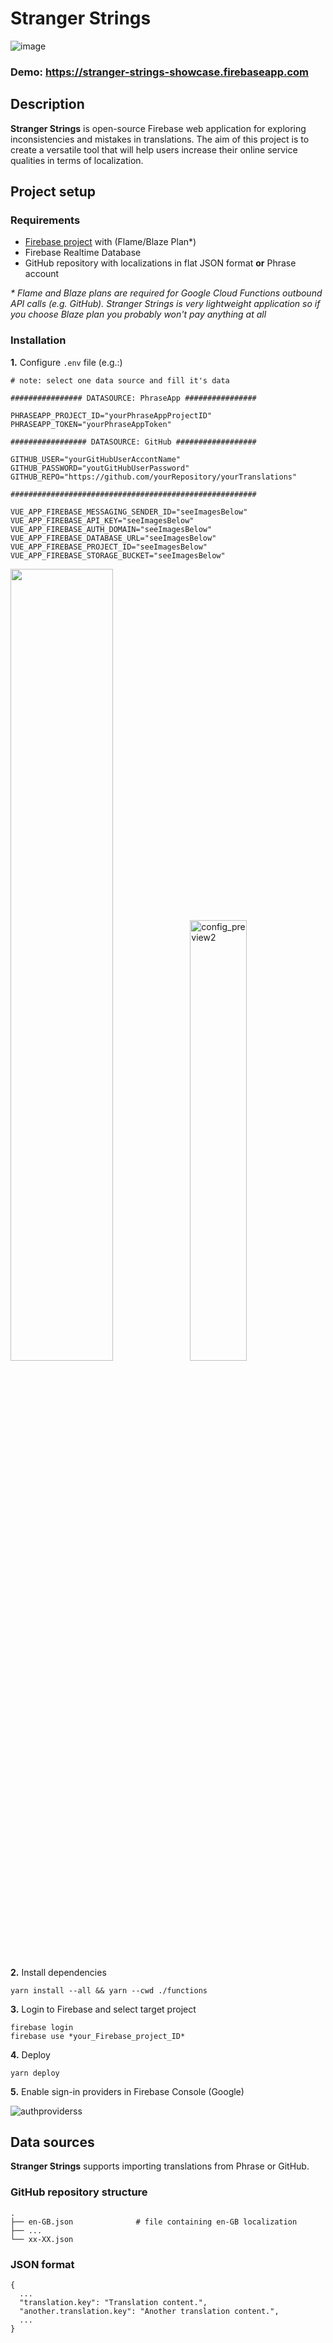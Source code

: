 # Stranger Strings

![image](https://user-images.githubusercontent.com/26377907/55490923-de565a00-5634-11e9-9349-0f5f0dc90336.png)
### Demo: <https://stranger-strings-showcase.firebaseapp.com> 
## Description
**Stranger Strings** is open-source Firebase web application for exploring inconsistencies and
 mistakes in translations.  The aim of this project is to create a versatile tool that will help
  users increase their online service qualities in terms of localization.

## Project setup
### Requirements
* [Firebase project](https://console.firebase.google.com) with (Flame/Blaze Plan*)
* Firebase Realtime Database
* GitHub repository with localizations in flat JSON format **or** Phrase account

*\* Flame and Blaze plans are required for Google Cloud Functions outbound API calls (e.g. GitHub). Stranger Strings is very lightweight application so if you choose Blaze plan you probably won't pay anything at all* 

### Installation
**1.** Configure ``.env`` file (e.g.:)
```
# note: select one data source and fill it's data

################ DATASOURCE: PhraseApp ################

PHRASEAPP_PROJECT_ID="yourPhraseAppProjectID"
PHRASEAPP_TOKEN="yourPhraseAppToken"

################# DATASOURCE: GitHub ##################

GITHUB_USER="yourGitHubUserAccontName"
GITHUB_PASSWORD="youtGitHubUserPassword"
GITHUB_REPO="https://github.com/yourRepository/yourTranslations"

#######################################################

VUE_APP_FIREBASE_MESSAGING_SENDER_ID="seeImagesBelow"
VUE_APP_FIREBASE_API_KEY="seeImagesBelow"
VUE_APP_FIREBASE_AUTH_DOMAIN="seeImagesBelow"
VUE_APP_FIREBASE_DATABASE_URL="seeImagesBelow"
VUE_APP_FIREBASE_PROJECT_ID="seeImagesBelow"
VUE_APP_FIREBASE_STORAGE_BUCKET="seeImagesBelow"
```
<img width="57%" src="https://user-images.githubusercontent.com/26377907/46346735-596c9280-c649-11e8-8750-63364380e73d.png"><img width="42.5%" alt="config_preview2" src="https://user-images.githubusercontent.com/26377907/46346761-6e492600-c649-11e8-9f4e-32a9404daf45.png">

**2.** Install dependencies
```
yarn install --all && yarn --cwd ./functions
```
**3.** Login to Firebase and select target project
```
firebase login
firebase use *your_Firebase_project_ID*
```
**4.** Deploy
```
yarn deploy
```
**5.** Enable sign-in providers in Firebase Console (Google)

![authproviderss](https://user-images.githubusercontent.com/26377907/50009509-76153700-ffb7-11e8-9666-224da7c46ca9.gif)

## Data sources
**Stranger Strings** supports importing translations from Phrase or GitHub.

### GitHub repository structure
```
.
├── en-GB.json              # file containing en-GB localization
├── ...
└── xx-XX.json
```
### JSON format
```
{
  ...
  "translation.key": "Translation content.",
  "another.translation.key": "Another translation content.",
  ...
}
```

